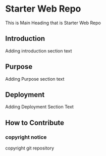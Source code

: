 # Starter Web Repo

This is Main Heading that is Starter Web Repo

## Introduction

Adding introduction section text

## Purpose

Adding Purpose section text

## Deployment

Adding Deployment Section Text

## How to Contribute

### copyright notice
copyright git repository

